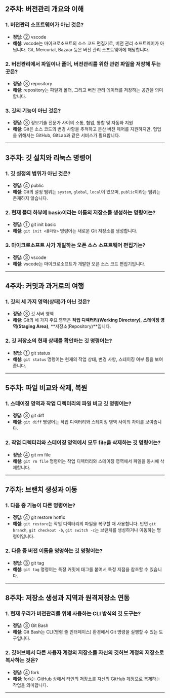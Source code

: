 ## 2주차: 버전관리 개요와 이해

### 1. 버전관리 소프트웨어가 아닌 것은?
- **정답**: ② vscode  
- **해설**: vscode는 마이크로소프트의 소스 코드 편집기로, 버전 관리 소프트웨어가 아닙니다. Git, Mercurial, Bazaar 등은 버전 관리 소프트웨어에 해당합니다.

### 2. 버전관리에서 파일이나 폴더, 버전관리를 위한 관련 파일을 저장해 두는 곳은?
- **정답**: ③ repository  
- **해설**: repository는 파일과 폴더, 그리고 버전 관리 데이터를 저장하는 공간을 의미합니다.

### 3. 깃의 기능이 아닌 것은?
- **정답**: ③ 정보기술 전문가 사이의 소통, 협업, 통합 및 자동화 지원  
- **해설**: Git은 소스 코드의 변경 사항을 추적하고 분산 버전 제어를 지원하지만, 협업을 위해서는 GitHub, GitLab과 같은 서비스가 필요합니다.

---

## 3주차: 깃 설치와 리눅스 명령어

### 1. 깃 설정의 범위가 아닌 것은?
- **정답**: ④ public  
- **해설**: Git의 설정 범위는 `system`, `global`, `local`이 있으며, `public`이라는 범위는 존재하지 않습니다.

### 2. 현재 폴더 하부에 basic이라는 이름의 저장소를 생성하는 명령어는?
- **정답**: ① git init basic  
- **해설**: `git init <폴더명>` 명령어는 새로운 Git 저장소를 생성합니다.

### 3. 마이크로소프트 사가 개발하는 오픈 소스 소프트웨어 편집기는?
- **정답**: ③ vscode  
- **해설**: vscode는 마이크로소프트가 개발한 오픈 소스 코드 편집기입니다.

---

## 4주차: 커밋과 과거로의 여행

### 1. 깃의 세 가지 영역(상태)가 아닌 것은?
- **정답**: ③ 깃 서버 영역  
- **해설**: Git의 세 가지 주요 영역은 **작업 디렉터리(Working Directory)**, **스테이징 영역(Staging Area)**, **저장소(Repository)**입니다.

### 2. 깃 저장소의 현재 상태를 확인하는 깃 명령어는?
- **정답**: ① git status  
- **해설**: `git status` 명령어는 현재의 작업 상태, 변경 사항, 스테이징 여부 등을 보여줍니다.

---

## 5주차: 파일 비교와 삭제, 복원

### 1. 스테이징 영역과 작업 디렉터리의 파일 비교 깃 명령어는?
- **정답**: ③ git diff  
- **해설**: `git diff` 명령어는 작업 디렉터리와 스테이징 영역 사이의 차이를 보여줍니다.

### 2. 작업 디렉터리와 스테이징 영역에서 모두 file을 삭제하는 깃 명령어는?
- **정답**: ④ git rm file  
- **해설**: `git rm file` 명령어는 작업 디렉터리와 스테이징 영역에서 파일을 동시에 삭제합니다.

---

## 7주차: 브랜치 생성과 이동

### 1. 다음 중 기능이 다른 명령어는?
- **정답**: ④ git restore hotfix  
- **해설**: `git restore`는 작업 디렉터리의 파일을 복구할 때 사용합니다. 반면 `git branch`, `git checkout -b`, `git switch -c`는 브랜치를 생성하거나 이동하는 명령어입니다.

### 2. 다음 중 버전 이름을 명명하는 깃 명령어는?
- **정답**: ③ git tag  
- **해설**: `git tag` 명령어는 특정 커밋에 태그를 붙여서 특정 지점을 참조할 수 있습니다.

---

## 8주차: 저장소 생성과 지역과 원격저장소 연동

### 1. 현재 우리가 버전관리를 위해 사용하는 CLI 방식의 깃 도구는?
- **정답**: ③ Git Bash  
- **해설**: Git Bash는 CLI(명령 줄 인터페이스) 환경에서 Git 명령을 실행할 수 있는 도구입니다.

### 2. 깃허브에서 다른 사용자 계정의 저장소를 자신의 깃허브 계정의 저장소로 복사하는 것은?
- **정답**: ④ fork  
- **해설**: fork는 GitHub 상에서 타인의 저장소를 자신의 GitHub 계정으로 복제하는 작업을 의미합니다.

---
